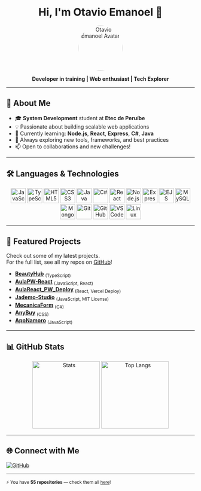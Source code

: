 <h1 align="center">Hi, I'm Otavio Emanoel 👋</h1>
<p align="center">
  <img src="https://avatars.githubusercontent.com/u/180762238?v=4" width="120" style="border-radius:50%" alt="Otavio Emanoel Avatar">
</p>
<p align="center">
  <b>Developer in training | Web enthusiast | Tech Explorer</b>
</p>

---

## 🚀 About Me

- 🎓 <b>System Development</b> student at <b>Etec de Peruíbe</b>
- 💡 Passionate about building scalable web applications
- 🌱 Currently learning: <b>Node.js</b>, <b>React</b>, <b>Express</b>, <b>C#</b>, <b>Java</b>
- 🧩 Always exploring new tools, frameworks, and best practices
- 📫 Open to collaborations and new challenges!

---

## 🛠️ Languages & Technologies

<p align="center">
  <!-- Languages -->
  <img src="https://cdn.jsdelivr.net/gh/devicons/devicon/icons/javascript/javascript-original.svg" width="40" alt="JavaScript"/>
  <img src="https://cdn.jsdelivr.net/gh/devicons/devicon/icons/typescript/typescript-original.svg" width="40" alt="TypeScript"/>
  <img src="https://cdn.jsdelivr.net/gh/devicons/devicon/icons/html5/html5-original.svg" width="40" alt="HTML5"/>
  <img src="https://cdn.jsdelivr.net/gh/devicons/devicon/icons/css3/css3-original.svg" width="40" alt="CSS3"/>
  <img src="https://cdn.jsdelivr.net/gh/devicons/devicon/icons/java/java-original.svg" width="40" alt="Java"/>
  <img src="https://cdn.jsdelivr.net/gh/devicons/devicon/icons/csharp/csharp-original.svg" width="40" alt="C#"/>
  
  <!-- Frameworks & Libraries -->
  <img src="https://cdn.jsdelivr.net/gh/devicons/devicon/icons/react/react-original.svg" width="40" alt="React"/>
  <img src="https://cdn.jsdelivr.net/gh/devicons/devicon/icons/nodejs/nodejs-original.svg" width="40" alt="Node.js"/>
  <img src="https://cdn.jsdelivr.net/gh/devicons/devicon/icons/express/express-original.svg" width="40" alt="Express"/>
  <img src="https://cdn.jsdelivr.net/gh/devicons/devicon/icons/ejs/ejs-original.svg" width="40" alt="EJS"/>
  
  <!-- Databases -->
  <img src="https://cdn.jsdelivr.net/gh/devicons/devicon/icons/mysql/mysql-original.svg" width="40" alt="MySQL"/>
  <img src="https://cdn.jsdelivr.net/gh/devicons/devicon/icons/mongodb/mongodb-original.svg" width="40" alt="MongoDB"/>
  
  <!-- Tools -->
  <img src="https://cdn.jsdelivr.net/gh/devicons/devicon/icons/git/git-original.svg" width="40" alt="Git"/>
  <img src="https://cdn.jsdelivr.net/gh/devicons/devicon/icons/github/github-original.svg" width="40" alt="GitHub"/>
  <img src="https://cdn.jsdelivr.net/gh/devicons/devicon/icons/vscode/vscode-original.svg" width="40" alt="VSCode"/>
  <img src="https://cdn.jsdelivr.net/gh/devicons/devicon/icons/linux/linux-original.svg" width="40" alt="Linux"/>
</p>

---

## 🚩 Featured Projects

Check out some of my latest projects.  
For the full list, see all my repos on <a href="https://github.com/Otavio-Emanoel?tab=repositories" target="_blank">GitHub</a>!

- <b><a href="https://github.com/Otavio-Emanoel/BeautyHub">BeautyHub</a></b> <sub>(TypeScript)</sub>
- <b><a href="https://github.com/Otavio-Emanoel/AulaPW-React">AulaPW-React</a></b> <sub>(JavaScript, React)</sub>
- <b><a href="https://github.com/Otavio-Emanoel/AulaReact_PW_Deploy">AulaReact_PW_Deploy</a></b> <sub>(React, Vercel Deploy)</sub>
- <b><a href="https://github.com/Otavio-Emanoel/Jademo-Studio">Jademo-Studio</a></b> <sub>(JavaScript, MIT License)</sub>
- <b><a href="https://github.com/Otavio-Emanoel/MecanicaForm">MecanicaForm</a></b> <sub>(C#)</sub>
- <b><a href="https://github.com/Otavio-Emanoel/AnyBuy">AnyBuy</a></b> <sub>(CSS)</sub>
- <b><a href="https://github.com/Otavio-Emanoel/AppNamoro">AppNamoro</a></b> <sub>(JavaScript)</sub>

---

## 📊 GitHub Stats

<div align="center">
  <img height="180em" src="https://github-readme-stats.vercel.app/api?username=Otavio-Emanoel&show_icons=true&theme=radical" alt="Stats"/>
  <img height="180em" src="https://github-readme-stats.vercel.app/api/top-langs/?username=Otavio-Emanoel&layout=compact&theme=radical" alt="Top Langs"/>
</div>

---

## 🌐 Connect with Me

<p>
  <a href="https://github.com/Otavio-Emanoel">
    <img src="https://img.shields.io/badge/-GitHub-181717?style=flat-square&logo=github" alt="GitHub"/>
  </a>
  <!-- Add more social links here if needed -->
</p>

---

<sub>⚡️ You have <b>55 repositories</b> — check them all <a href="https://github.com/Otavio-Emanoel?tab=repositories" target="_blank">here</a>!</sub>
